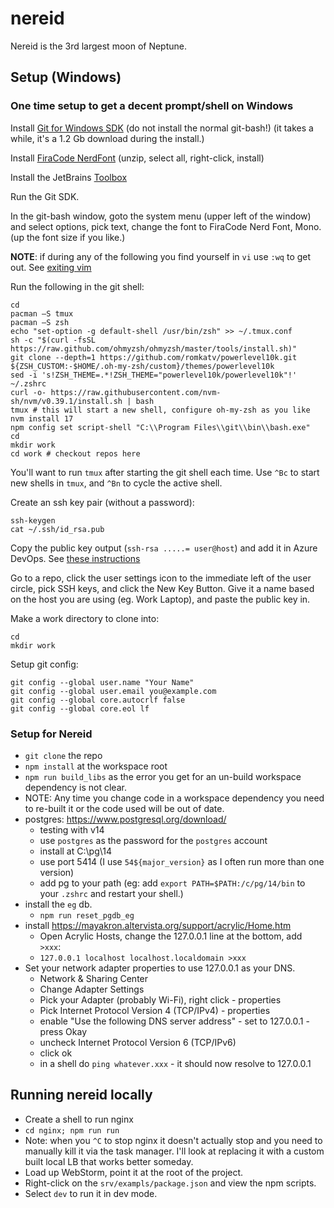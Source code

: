 # nereid

Nereid is the 3rd largest moon of Neptune.

## Setup (Windows)

### One time setup to get a decent prompt/shell on Windows

Install [Git for Windows SDK](https://github.com/git-for-windows/build-extra/releases/latest) (do not install the normal git-bash!) (it takes a while, it's a 1.2 Gb download during the install.)

Install [FiraCode NerdFont](https://github.com/ryanoasis/nerd-fonts/releases/download/v2.1.0/FiraCode.zip) (unzip, select all, right-click, install)

Install the JetBrains [Toolbox](https://www.jetbrains.com/lp/toolbox/)

Run the Git SDK.

In the git-bash window, goto the system menu (upper left of the window) and select options, pick text, change the font to FiraCode Nerd Font, Mono. (up the font size if you like.)

**NOTE**: if during any of the following you find yourself in `vi` use `:wq` to get out. See [exiting vim](https://www.freecodecamp.org/news/one-out-of-every-20-000-stack-overflow-visitors-is-just-trying-to-exit-vim-5a6b6175e7b6/)

Run the following in the git shell:

```shell
cd
pacman –S tmux
pacman –S zsh
echo "set-option -g default-shell /usr/bin/zsh" >> ~/.tmux.conf
sh -c "$(curl -fsSL https://raw.github.com/ohmyzsh/ohmyzsh/master/tools/install.sh)"
git clone --depth=1 https://github.com/romkatv/powerlevel10k.git ${ZSH_CUSTOM:-$HOME/.oh-my-zsh/custom}/themes/powerlevel10k
sed -i 's!ZSH_THEME=.*!ZSH_THEME="powerlevel10k/powerlevel10k"!' ~/.zshrc
curl -o- https://raw.githubusercontent.com/nvm-sh/nvm/v0.39.1/install.sh | bash
tmux # this will start a new shell, configure oh-my-zsh as you like
nvm install 17
npm config set script-shell "C:\\Program Files\\git\\bin\\bash.exe"
cd
mkdir work
cd work # checkout repos here
```

You'll want to run `tmux` after starting the git shell each time. Use `^Bc` to start new shells in `tmux`, and `^Bn` to cycle the active shell.

Create an ssh key pair (without a password):
```
ssh-keygen
cat ~/.ssh/id_rsa.pub
```
Copy the public key output (`ssh-rsa .....= user@host`) and add it in Azure DevOps. See [these instructions](https://docs.microsoft.com/en-us/azure/devops/repos/git/use-ssh-keys-to-authenticate?view=azure-devops)

Go to a repo, click the user settings icon to the immediate left of the user circle, pick SSH keys, and click the New Key Button. Give it a name based on the host you are using (eg. Work Laptop), and paste the public key in.

Make a work directory to clone into:
```
cd
mkdir work
```

Setup git config:
```
git config --global user.name "Your Name"
git config --global user.email you@example.com
git config --global core.autocrlf false
git config --global core.eol lf   
```

### Setup for Nereid

* `git clone` the repo
* `npm install` at the workspace root
* `npm run build_libs` as the error you get for an un-build workspace dependency is not clear.
* NOTE: Any time you change code in a workspace dependency you need to re-built it or the code used will be out of date. 
* postgres: https://www.postgresql.org/download/
  * testing with v14
  * use `postgres` as the password for the `postgres` account
  * install at C:\pg\14
  * use port 5414 (I use `54${major_version}` as I often run more than one version)
  * add pg to your path (eg: add `export PATH=$PATH:/c/pg/14/bin` to your `.zshrc` and restart your shell.)
* install the `eg` db.
  * `npm run reset_pgdb_eg`
* install https://mayakron.altervista.org/support/acrylic/Home.htm
  * Open Acrylic Hosts, change the 127.0.0.1 line at the bottom, add ` >xxx`:
  * `127.0.0.1 localhost localhost.localdomain >xxx`
* Set your network adapter properties to use 127.0.0.1 as your DNS.
  * Network & Sharing Center
  * Change Adapter Settings
  * Pick your Adapter (probably Wi-Fi), right click - properties
  * Pick Internet Protocol Version 4 (TCP/IPv4) - properties
  * enable "Use the following DNS server address" - set to 127.0.0.1 - press Okay
  * uncheck Internet Protocol Version 6 (TCP/IPv6)
  * click ok
  * in a shell do `ping whatever.xxx` - it should now resolve to 127.0.0.1

## Running nereid locally

* Create a shell to run nginx
* `cd nginx; npm run run`
* Note: when you `^C` to stop nginx it doesn't actually stop and you need to manually kill it via the task manager. I'll look at replacing it with a custom built local LB that works better someday.
* Load up WebStorm, point it at the root of the project.
* Right-click on the `srv/exampls/package.json` and view the npm scripts.
* Select `dev` to run it in dev mode.
